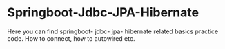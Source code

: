 # Springboot-Jdbc-JPA-Hibernate
Here you can find springboot- jdbc- jpa- hibernate related basics practice code. How to connect, how to autowired etc.
